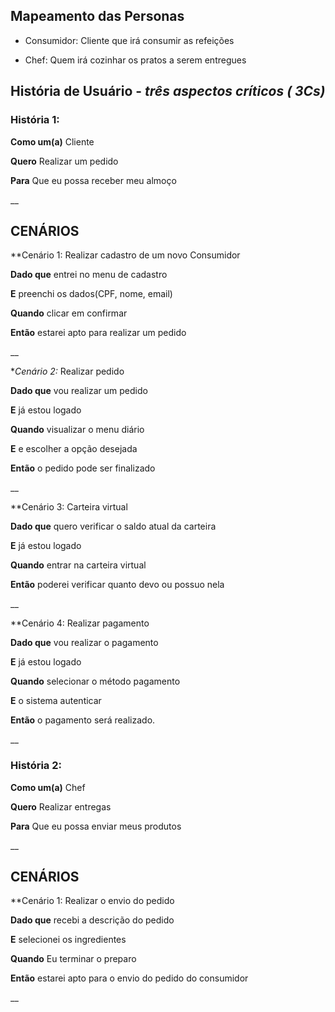 ## Mapeamento das Personas
 - Consumidor: Cliente que irá consumir as refeições
 
 - Chef: Quem irá cozinhar os pratos a serem entregues
 
## História de Usuário - _três aspectos críticos ( 3Cs)_

### **História 1:**

**Como um(a)**  Cliente

**Quero** Realizar um pedido

**Para** Que eu possa receber meu almoço


__

## CENÁRIOS

**Cenário 1:  Realizar cadastro de um novo Consumidor

**Dado que** entrei no menu de cadastro

**E** preenchi os dados(CPF, nome, email)

**Quando** clicar em confirmar

**Então** estarei apto para realizar um pedido

__

**Cenário 2:* Realizar pedido

**Dado que** vou realizar um pedido

**E** já estou logado

**Quando** visualizar o menu diário

**E** e escolher a opção desejada

**Então** o pedido pode ser finalizado


__


**Cenário 3:  Carteira virtual

**Dado que** quero verificar o saldo atual da carteira

**E** já estou logado

**Quando** entrar na carteira virtual

**Então** poderei verificar quanto devo ou possuo nela

__

**Cenário 4:  Realizar pagamento

**Dado que** vou realizar o pagamento

**E** já estou logado

**Quando** selecionar o método pagamento

**E** o sistema autenticar

**Então** o pagamento será realizado.

__

### **História 2:**

**Como um(a)**  Chef

**Quero** Realizar entregas

**Para** Que eu possa enviar meus produtos

__


## CENÁRIOS 


**Cenário 1:  Realizar o envio do pedido

**Dado que** recebi a descrição do pedido

**E** selecionei os ingredientes

**Quando** Eu terminar o preparo

**Então** estarei apto para o envio do pedido do consumidor

__
